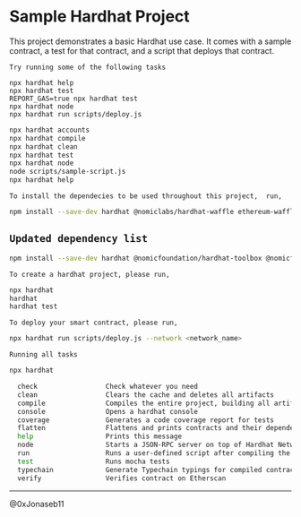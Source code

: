 # Sample Hardhat Project

This project demonstrates a basic Hardhat use case. It comes with a sample contract, a test for that contract, and a script that deploys that contract.

`Try running some of the following tasks`

```shell
npx hardhat help
npx hardhat test
REPORT_GAS=true npx hardhat test
npx hardhat node
npx hardhat run scripts/deploy.js
```

```sh
npx hardhat accounts
npx hardhat compile
npx hardhat clean
npx hardhat test
npx hardhat node
node scripts/sample-script.js
npx hardhat help
```

`To install the dependecies to be used throughout this project,  run,`  

```sh
npm install --save-dev hardhat @nomiclabs/hardhat-waffle ethereum-waffle ethereum-waffle chai @nomiclabs/hardhat-ethereum ethers@5.7.2
```

## `Updated dependency list`

````sh
npm install --save-dev hardhat @nomicfoundation/hardhat-toolbox @nomicfoundation/hardhat-network-helpers @nomicfoundation/hardhat-chai-matchers @nomicfoundation/hardhat-ethers @nomicfoundation/hardhat-verify chai ethers hardhat-gas-reporter solidity-coverage @typechain/hardhat typechain @typechain/ethers-v5
````

`To create a hardhat project, please run,`

```sh
npx hardhat
hardhat
hardhat test
```

`To deploy your smart contract, please run,`

```sh
npx hardhat run scripts/deploy.js --network <network_name>
```

`Running all tasks`

```sh
npx hardhat
```

```sh
  check                 Check whatever you need
  clean                 Clears the cache and deletes all artifacts
  compile               Compiles the entire project, building all artifacts
  console               Opens a hardhat console
  coverage              Generates a code coverage report for tests
  flatten               Flattens and prints contracts and their dependencies
  help                  Prints this message
  node                  Starts a JSON-RPC server on top of Hardhat Network
  run                   Runs a user-defined script after compiling the project
  test                  Runs mocha tests
  typechain             Generate Typechain typings for compiled contracts
  verify                Verifies contract on Etherscan
```

----------------

@0xJonaseb11
